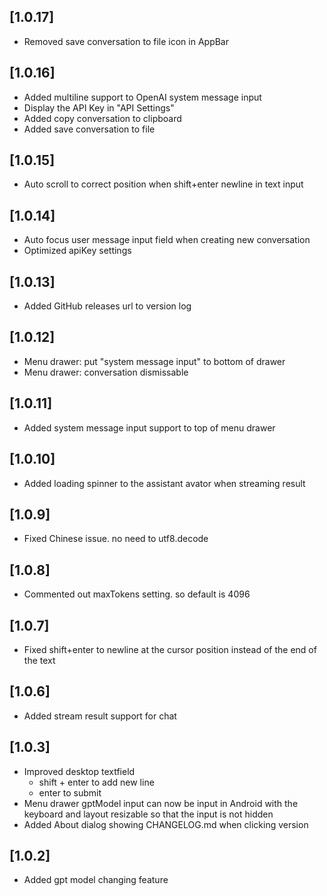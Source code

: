 ## [1.0.17]

* Removed save conversation to file icon in AppBar

## [1.0.16]

* Added multiline support to OpenAI system message input
* Display the API Key in "API Settings"
* Added copy conversation to clipboard
* Added save conversation to file

## [1.0.15]

* Auto scroll to correct position when shift+enter newline in text input

## [1.0.14]

* Auto focus user message input field when creating new conversation
* Optimized apiKey settings

## [1.0.13]

* Added GitHub releases url to version log

## [1.0.12]

* Menu drawer: put "system message input" to bottom of drawer
* Menu drawer: conversation dismissable

## [1.0.11]

* Added system message input support to top of menu drawer

## [1.0.10]

* Added loading spinner to the assistant avator when streaming result

## [1.0.9]

* Fixed Chinese issue. no need to utf8.decode

## [1.0.8]

* Commented out maxTokens setting. so default is 4096

## [1.0.7]

* Fixed shift+enter to newline at the cursor position instead of the end of the text

## [1.0.6]

* Added stream result support for chat

## [1.0.3]

* Improved desktop textfield
  * shift + enter to add new line
  * enter to submit
* Menu drawer gptModel input can now be input in Android with the keyboard and layout resizable so that the input is not hidden
* Added About dialog showing CHANGELOG.md when clicking version

## [1.0.2]

* Added gpt model changing feature